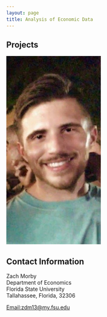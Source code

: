 ```yaml
---
layout: page
title: Analysis of Economic Data
---
```


##  Projects
<a> 
<img src="zmorb.jpg" alt="picture" width="250"/>
</a>

## Contact Information 

Zach Morby<br/>
Department of Economics<br/>
Florida State University <br/>
Tallahassee, Florida, 32306 <br/>

[Email:zdm13@my.fsu.edu](mailto:zdm13@my.fsu.edu)

